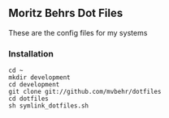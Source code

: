 ## Moritz Behrs Dot Files

These are the config files for my systems

### Installation
    cd ~
    mkdir development
    cd development
    git clone git://github.com/mvbehr/dotfiles
    cd dotfiles
    sh symlink_dotfiles.sh